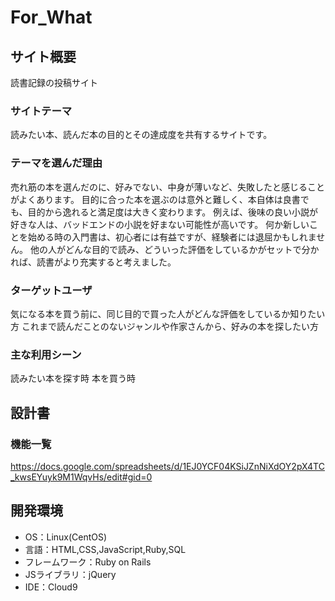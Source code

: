 # For_What

## サイト概要
読書記録の投稿サイト

### サイトテーマ
読みたい本、読んだ本の目的とその達成度を共有するサイトです。

### テーマを選んだ理由
売れ筋の本を選んだのに、好みでない、中身が薄いなど、失敗したと感じることがよくあります。
目的に合った本を選ぶのは意外と難しく、本自体は良書でも、目的から逸れると満足度は大きく変わります。
例えば、後味の良い小説が好きな人は、バッドエンドの小説を好まない可能性が高いです。
何か新しいことを始める時の入門書は、初心者には有益ですが、経験者には退屈かもしれません。
他の人がどんな目的で読み、どういった評価をしているかがセットで分かれば、読書がより充実すると考えました。

### ターゲットユーザ
気になる本を買う前に、同じ目的で買った人がどんな評価をしているか知りたい方
これまで読んだことのないジャンルや作家さんから、好みの本を探したい方

### 主な利用シーン
読みたい本を探す時
本を買う時

## 設計書

### 機能一覧
<https://docs.google.com/spreadsheets/d/1EJ0YCF04KSiJZnNiXdOY2pX4TC_kwsEYuyk9M1WqvHs/edit#gid=0>

## 開発環境
- OS：Linux(CentOS)
- 言語：HTML,CSS,JavaScript,Ruby,SQL
- フレームワーク：Ruby on Rails
- JSライブラリ：jQuery
- IDE：Cloud9
